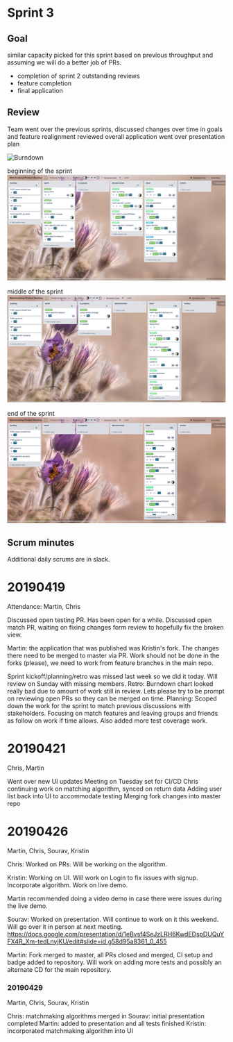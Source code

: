 # Sprint 3

## Goal 

similar capacity picked for this sprint based on previous throughput and assuming we will do a better job of PRs.

* completion of sprint 2 outstanding reviews
* feature completion
* final application

## Review

Team went over the previous sprints, discussed changes over time in goals and feature realignment
reviewed overall application
went over presentation plan

![Burndown](burndown.png)

beginning of the sprint
![middle](board1.png)

middle of the sprint
![middle](board2.png)

end of the sprint
![end](board3.png)

## Scrum minutes 

Additional daily scrums are in slack.

# 20190419
Attendance: Martin, Chris

Discussed open testing PR. Has been open for a while.
Discussed open match PR, waiting on fixing changes form review to hopefully fix the broken view.

Martin: the application that was published was Kristin's fork. The changes there need to be merged to master via PR. Work should not be done in the forks (please), we need to work from feature branches in the main repo.

Sprint kickoff/planning/retro was missed last week so we did it today. Will review on Sunday with missing members.
Retro:
Burndown chart looked really bad due to amount of work still in review. Lets please try to be prompt on reviewing open PRs so they can be merged on time.
Planning:
Scoped down the work for the sprint to match previous discussions with stakeholders. Focusing on match features and leaving groups and friends as follow on work if time allows. Also added more test coverage work.

# 20190421
Chris, Martin

Went over new UI updates
Meeting on Tuesday set for CI/CD
Chris continuing work on matching algorithm, synced on return data
Adding user list back into UI to accommodate testing
Merging fork changes into master repo

# 20190426
Martin, Chris, Sourav, Kristin

Chris: Worked on PRs. Will be working on the algorithm.

Kristin: Working on UI. Will work on Login to fix issues with signup. Incorporate algorithm. Work on live demo.

Martin recommended doing a video demo in case there were issues during the live demo.

Sourav: Worked on presentation. Will continue to work on it this weekend. Will go over it in person at next meeting.
https://docs.google.com/presentation/d/1eBvsf4SeJzLRH6KwdEDspDUQuYFX4R_Xm-tedLnyjKU/edit#slide=id.g58d95a8361_0_455

Martin: Fork merged to master, all PRs closed and merged, CI setup and badge added to repository. Will work on adding more tests and possibly an alternate CD for the main repository.

### 20190429
Martin, Chris, Sourav, Kristin

Chris: matchmaking algorithms merged in
Sourav: initial presentation completed
Martin: added to presentation and all tests finished
Kristin: incorporated matchmaking algorithm into UI